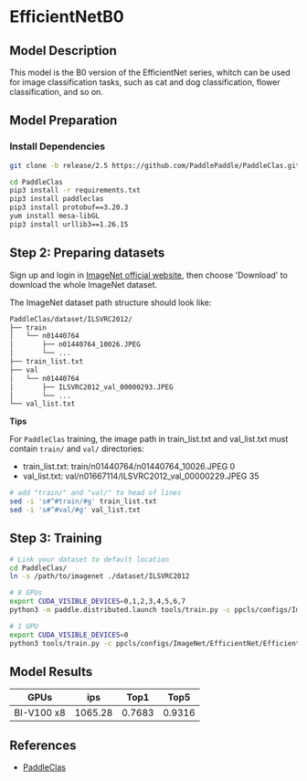 # EfficientNetB0

## Model Description

This model is the B0 version of the EfficientNet series, whitch can be used for image classification tasks, such as cat and dog classification, flower classification, and so on.

## Model Preparation

### Install Dependencies

```bash
git clone -b release/2.5 https://github.com/PaddlePaddle/PaddleClas.git

cd PaddleClas
pip3 install -r requirements.txt
pip3 install paddleclas
pip3 install protobuf==3.20.3
yum install mesa-libGL 
pip3 install urllib3==1.26.15

```


## Step 2: Preparing datasets

Sign up and login in [ImageNet official website](https://www.image-net.org/index.php), then choose 'Download' to download the whole ImageNet dataset. 

The ImageNet dataset path structure should look like:

```bash
PaddleClas/dataset/ILSVRC2012/
├── train
│   └── n01440764
│       ├── n01440764_10026.JPEG
│       └── ...
├── train_list.txt
├── val
│   └── n01440764
│       ├── ILSVRC2012_val_00000293.JPEG
│       └── ...
└── val_list.txt
```

**Tips**

For `PaddleClas` training, the image path in train_list.txt and val_list.txt must contain `train/` and `val/` directories:
- train_list.txt: train/n01440764/n01440764_10026.JPEG 0
- val_list.txt: val/n01667114/ILSVRC2012_val_00000229.JPEG 35

```bash
# add "train/" and "val/" to head of lines
sed -i 's#^#train/#g' train_list.txt
sed -i 's#^#val/#g' val_list.txt
```

## Step 3: Training

```bash
# Link your dataset to default location
cd PaddleClas/
ln -s /path/to/imagenet ./dataset/ILSVRC2012

# 8 GPUs
export CUDA_VISIBLE_DEVICES=0,1,2,3,4,5,6,7
python3 -m paddle.distributed.launch tools/train.py -c ppcls/configs/ImageNet/EfficientNet/EfficientNetB0.yaml

# 1 GPU
export CUDA_VISIBLE_DEVICES=0
python3 tools/train.py -c ppcls/configs/ImageNet/EfficientNet/EfficientNetB0.yaml
```

## Model Results

| GPUs| ips | Top1 | Top5 |
| ------ | ----------  |--------------|--------------|
|  BI-V100 x8 |   1065.28      | 0.7683 | 0.9316 |

## References
- [PaddleClas](https://github.com/PaddlePaddle/PaddleClas/tree/release/2.5)